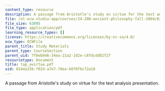 ```yaml
---
content_type: resource
description: A passage from Aristotle's study on virtue for the text analysis presentation.
file: /ol-ocw-studio-app/courses/24-200-ancient-philosophy-fall-2004/0244a15bf02da7e778eab8f0f6c72a18_tap_avirtue.pdf
file_size: 63095
file_type: application/pdf
learning_resource_types: []
license: https://creativecommons.org/licenses/by-nc-sa/4.0/
ocw_type: OCWFile
parent_title: Study Materials
parent_type: CourseSection
parent_uid: 7f0eb946-34ea-21a2-1d2e-c8fdcdd82f27
resourcetype: Document
title: tap_avirtue.pdf
uid: 0244a15b-f02d-a7e7-78ea-b8f0f6c72a18
---
```

A passage from Aristotle's study on virtue for the text analysis presentation.